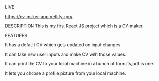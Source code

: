 LIVE

https://cv-maker-app.netlify.app/

DESCRIPTION
This is my first React JS project which is a CV-maker.


FEATURES

It has a default CV which gets updated on input changes.

It can take new user inputs and make CV with those values.

It can print the CV to your local machine in a bunch of formats,pdf is one.

It lets you choose a profile picture from your local machine.






